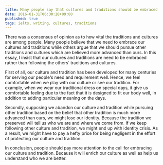 ```yaml
---
title: Many people say that cultures and traditions should be embraced and preserved. However, there are others who prefer to leave their unique traditions behind and follow the traditions of others. Is this good or bad? Support your answer
date: 2016-01-31T06:30:28+09:00
published: true
tags: ielts, writing, cultures, traditions
---
```




There was a consensus of opinion as to how vital the traditions and cultures are among people. Many people believe that we need to embrace our cultures and traditions while others argue that we should pursue other traditions and cultures which are believed more advanced than ours. In this essay, I insist that our cultures and traditions are need to be embraced rather than following the others' traditions and cultures.


First of all, our culture and tradition has been developed for many centuries for serving our people's need and requirement well. Hence, we feel comfortable when we play with our culture or see our tradition. For example, when we wear our traditional dress on special days, it give us comfortable feeling due to the fact that it is designed to fit our body well, in addition to adding particular meaning on the days.

Secondly, supposing we abandon our culture and tradition while pursuing other tradition based on the belief that other tradition is much more advanced than ours, we might lose our identity. Because the tradition we preserved will tell us who we are and where we come from. If we keep following other culture and tradition, we might end up with identity crisis. As a result, we might have to pay a hefty price for being negligent in the effort of protecting our culture and tradition.

In conclusion, people should pay more attention to the call for embracing our culture and tradition. Because it will enrich our culture as well as help us understand who we are better.
